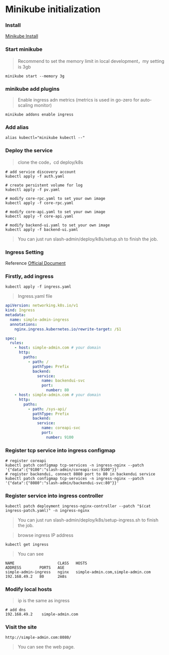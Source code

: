 # Minikube initialization

### Install

[Minikube Install](https://minikube.sigs.k8s.io/docs/start/)


### Start minikube
> Recommend to set the memory limit in local development，my setting is 3gb

```shell
minikube start --memory 3g
```

### minikube add plugins
> Enable ingress adn metrics (metrics is used in go-zero for auto-scaling monitor)

```shell
minikube addons enable ingress
```

### Add alias
```shell
alias kubectl="minikube kubectl --"
```

### Deploy the service
> clone the code，cd deploy/k8s

```shell
# add service discovery account
kubectl apply -f auth.yaml

# create persistent volume for log
kubectl apply -f pv.yaml

# modify core-rpc.yaml to set your own image
kubectl apply -f core-rpc.yaml

# modify core-api.yaml to set your own image
kubectl apply -f core-api.yaml

# modify backend-ui.yaml to set your own image
kubectl apply -f backend-ui.yaml
```

> You can just run slash-admin/deploy/k8s/setup.sh to finish the job.

### Ingress Setting
Reference [Official Document](https://minikube.sigs.k8s.io/docs/tutorials/nginx_tcp_udp_ingress/)

### Firstly, add ingress

```shell
kubectl apply -f ingress.yaml
```
> Ingress.yaml file

```yaml
apiVersion: networking.k8s.io/v1
kind: Ingress
metadata:
  name: simple-admin-ingress
  annotations:
    nginx.ingress.kubernetes.io/rewrite-target: /$1

spec:
  rules:
    - host: simple-admin.com # your domain
      http:
        paths:
          - path: /
            pathType: Prefix
            backend:
              service:
                name: backendui-svc
                port:
                  number: 80
    - host: simple-admin.com # your domain
      http:
        paths:
          - path: /sys-api/
            pathType: Prefix
            backend:
              service:
                name: coreapi-svc
                port:
                  number: 9100
```

### Register tcp service into ingress configmap 

```shell
# register coreapi
kubectl patch configmap tcp-services -n ingress-nginx --patch '{"data":{"9100":"slash-admin/coreapi-svc:9100"}}'
# register backendui, connect 8080 port to 80 in backendui service
kubectl patch configmap tcp-services -n ingress-nginx --patch '{"data":{"8080":"slash-admin/backendui-svc:80"}}'
```

### Register service into  ingress controller
```shell
kubectl patch deployment ingress-nginx-controller --patch "$(cat ingress-patch.yaml)" -n ingress-nginx

```

> You can just run slash-admin/deploy/k8s/setup-ingress.sh to finish the job.

> browse ingress IP address 

```shell
kubectl get ingress
```
> You can see

```shell
NAME                   CLASS   HOSTS                               ADDRESS        PORTS   AGE
simple-admin-ingress   nginx   simple-admin.com,simple-admin.com   192.168.49.2   80      2m8s
```

### Modify local hosts
> ip is the same as ingress 

```shell
# add dns
192.168.49.2    simple-admin.com
```

### Visit the site

```shell
http://simple-admin.com:8080/
```

> You can see the web page.

